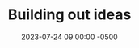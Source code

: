 ---
date: 2023-07-24 09:00:00 -0500
title: "Building out ideas"
guide: hcd-design-operations
primary_image: hcd-design-operations
---